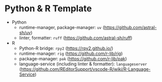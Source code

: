# Python & R Template
- Python
    - runtime-manager, package-manager: `uv` (https://github.com/astral-sh/uv)
    - linter, formatter: `ruff` (https://github.com/astral-sh/ruff)
- R
    - Python-R bridge: `rpy2` (https://rpy2.github.io/)
    - runtime-manager: `rig` (https://github.com/r-lib/rig)
    - package-manager: `pak` (https://github.com/r-lib/pak)
    - language-service (including linter & formatter): `languageserver` (https://github.com/REditorSupport/vscode-R/wiki/R-Language-Service)
